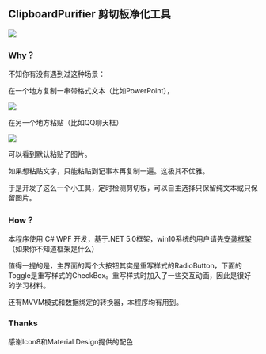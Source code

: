 ## ClipboardPurifier 剪切板净化工具

![](https://s2.loli.net/2022/06/16/jKcXv3Dkx8FU5au.png)

### Why？
不知你有没有遇到过这种场景：

在一个地方复制一串带格式文本（比如PowerPoint），

![](https://s2.loli.net/2022/06/16/ZAIalSThidWxw3K.png)

在另一个地方粘贴（比如QQ聊天框）

![](https://s2.loli.net/2022/06/16/emk2GUJph1VtDK6.png)

可以看到默认粘贴了图片。

如果想粘贴文字，只能粘贴到记事本再复制一遍。这极其不优雅。

于是开发了这么一个小工具，定时检测剪切板，可以自主选择只保留纯文本或只保留图片。

### How？

本程序使用 C# WPF 开发，基于.NET 5.0框架，win10系统的用户请先[安装框架](https://dotnet.microsoft.com/zh-cn/download/dotnet/5.0/runtime)（如果你不知道框架是什么）

值得一提的是，主界面的两个大按钮其实是重写样式的RadioButton，下面的Toggle是重写样式的CheckBox。重写样式时加入了一些交互动画，因此是很好的学习材料。

还有MVVM模式和数据绑定的转换器，本程序均有用到。

### Thanks

感谢Icon8和Material Design提供的配色